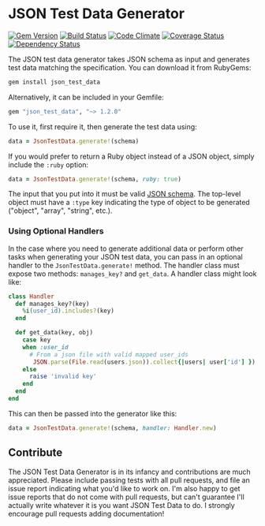 # JSON Test Data Generator
[![Gem Version](https://badge.fury.io/rb/json_test_data.svg)](https://badge.fury.io/rb/json_test_data)  [![Build Status](https://travis-ci.org/danascheider/json_test_data.svg?branch=master)](https://travis-ci.org/danascheider/json_test_data)  [![Code Climate](https://codeclimate.com/github/danascheider/json_test_data/badges/gpa.svg)](https://codeclimate.com/github/danascheider/json_test_data)
[![Coverage Status](https://coveralls.io/repos/github/danascheider/json_test_data/badge.svg?branch=master)](https://coveralls.io/github/danascheider/json_test_data?branch=master)  [![Dependency Status](https://gemnasium.com/badges/github.com/danascheider/json_test_data.svg)](https://gemnasium.com/github.com/danascheider/json_test_data)

The JSON test data generator takes JSON schema as input and generates test data matching the specification. You can download it from RubyGems:
```ruby
gem install json_test_data
```
Alternatively, it can be included in your Gemfile:
```ruby
gem "json_test_data", "~> 1.2.0"
```
To use it, first require it, then generate the test data using:
```ruby
data = JsonTestData.generate!(schema)
```
If you would prefer to return a Ruby object instead of a JSON object, simply include the `:ruby` option:
```ruby
data = JsonTestData.generate!(schema, ruby: true)
```

The input that you put into it must be valid [JSON schema](http://json-schema.org). The top-level object must have a `:type` key indicating the type of object to be generated ("object", "array", "string", etc.).

### Using Optional Handlers

In the case where you need to generate additional data or perform other tasks when generating your JSON test data, you can pass
in an optional handler to the `JsonTestData.generate!` method. The handler class must expose two methods: `manages_key?` and
`get_data`. A handler class might look like:
```ruby
class Handler
  def manages_key?(key)
    %i(user_id).includes?(key)
  end

  def get_data(key, obj)
    case key
    when :user_id
      # From a json file with valid mapped user_ids
       JSON.parse(File.read(users.json)).collect{|users| user['id'] }).sample
    else
      raise 'invalid key'
    end
  end
end
```
This can then be passed into the generator like this:
```ruby
data = JsonTestData.generate!(schema, handler: Handler.new)
```

## Contribute
The JSON Test Data Generator is in its infancy and contributions are much appreciated. Please include passing tests with all pull requests, and file an issue report indicating what you'd like to work on. I'm also happy to get issue reports that do not come with pull requests, but can't guarantee I'll actually write whatever it is you want JSON Test Data to do. I strongly encourage pull requests adding documentation!
